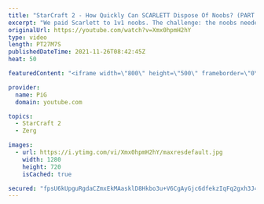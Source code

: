 ```yaml
---
title: "StarCraft 2 - How Quickly Can SCARLETT Dispose Of Noobs? (PART 4/4) | Holdout Challenge"
excerpt: "We paid Scarlett to 1v1 noobs. The challenge: the noobs needed to stay in the match as long as possible while Scarlett did her best to cheese the heck out of them. We ended this challenge by putting her up against a GM player! This Holdout Challenge was a part of  PiG Sty Festival 2021.   Holdout Challenge"
originalUrl: https://youtube.com/watch?v=Xmx0hpmH2hY
type: video
length: PT27M7S
publishedDateTime: 2021-11-26T08:42:45Z
heat: 50

featuredContent: "<iframe width=\"800\" height=\"500\" frameborder=\"0\" src=\"https://www.youtube.com/embed/Xmx0hpmH2hY\" allow=\"accelerometer; autoplay; encrypted-media; gyroscope; picture-in-picture\" allowfullscreen></iframe>"

provider:
  name: PiG
  domain: youtube.com

topics:
  - StarCraft 2
  - Zerg

images:
  - url: https://i.ytimg.com/vi/Xmx0hpmH2hY/maxresdefault.jpg
    width: 1280
    height: 720
    isCached: true

secured: "fpsU6kUpguRgdaCZmxEkMAasklD8Hkbo3u+V6CgAyGjc6dfekzIqFq2gxh3J4lOEUzM07I2nhSzEJTRgPRo91MfJHexMzsyxPhZcSiB8vN1YI0J7WujBX/avnuTEmclYEUU7VGhI/CGxId58nx0iRs5FjwSDwSOItgshe2eScoZC+nHCFB5j1iu2AqHOFtH46rjmgEG/CRenPnIQH0ooUAEIv88bmu0tfGBoxLLBx5aTxqvHq3t+23I4uWTkzqWYSCi615XQ29r6PKPRd3qEkyHNJX74acDEIeGkXFAsFZME2DVv+wYtr3Fjh7Oh2j/MKi9xNNNrvQzGYrKIfbCWSTJZxRrmiCFg4x3Yo1fPlPbLr0LkcMKrKQkRjsalbHZOUBuk6a4zBgBD5n1Y3g4VW9D5zp8/g7WTqofCkCXbRJo=;xwM9ZpKNl1k9MpOcn/9ytg=="
---
```


